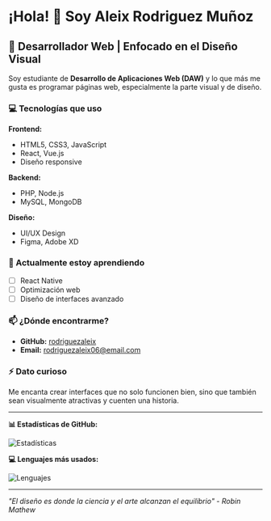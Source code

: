 # ¡Hola! 👋 Soy Aleix Rodriguez Muñoz

## 🚀 Desarrollador Web | Enfocado en el Diseño Visual

Soy estudiante de **Desarrollo de Aplicaciones Web (DAW)** y lo que más me gusta es programar páginas web, especialmente la parte visual y de diseño.

### 💻 Tecnologías que uso

**Frontend:**
- HTML5, CSS3, JavaScript
- React, Vue.js
- Diseño responsive

**Backend:**
- PHP, Node.js
- MySQL, MongoDB

**Diseño:**
- UI/UX Design
- Figma, Adobe XD

### 🌱 Actualmente estoy aprendiendo

- [ ] React Native
- [ ] Optimización web
- [ ] Diseño de interfaces avanzado

### 📫 ¿Dónde encontrarme?

- **GitHub:** [rodriguezaleix](https://github.com/rodriguezaleix)
- **Email:** rodriguezaleix06@email.com

### ⚡ Dato curioso

Me encanta crear interfaces que no solo funcionen bien, sino que también sean visualmente atractivas y cuenten una historia.

---

**📊 Estadísticas de GitHub:**

![Estadísticas](https://github-readme-stats.vercel.app/api?username=rodriguezalek&show_icons=true&theme=dark)

**💻 Lenguajes más usados:**

![Lenguajes](https://github-readme-stats.vercel.app/api/top-langs/?username=rodriguezalek&layout=compact&theme=dark)

---

*"El diseño es donde la ciencia y el arte alcanzan el equilibrio" - Robin Mathew*
